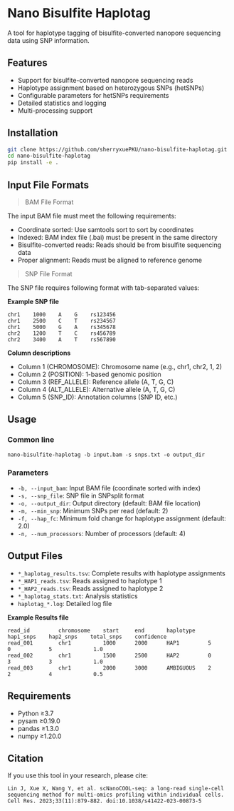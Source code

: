 # Nano Bisulfite Haplotag

A tool for haplotype tagging of bisulfite-converted nanopore sequencing data using SNP information.

## Features

- Support for bisulfite-converted nanopore sequencing reads
- Haplotype assignment based on heterozygous SNPs (hetSNPs)
- Configurable parameters for hetSNPs requirements
- Detailed statistics and logging
- Multi-processing support

## Installation

```bash
git clone https://github.com/sherryxuePKU/nano-bisulfite-haplotag.git
cd nano-bisulfite-haplotag
pip install -e .
```

## Input File Formats

> BAM File Format  

The input BAM file must meet the following requirements:

- Coordinate sorted: Use samtools sort to sort by coordinates
- Indexed: BAM index file (.bai) must be present in the same directory
- Bisulfite-converted reads: Reads should be from bisulfite sequencing data
- Proper alignment: Reads must be aligned to reference genome  

> SNP File Format

The SNP file requires following format with tab-separated values: 

**Example SNP file**

```
chr1    1000    A    G    rs123456
chr1    2500    C    T    rs234567
chr1    5000    G    A    rs345678
chr2    1200    T    C    rs456789
chr2    3400    A    T    rs567890
```

**Column descriptions**
- Column 1 (CHROMOSOME): Chromosome name (e.g., chr1, chr2, 1, 2)
- Column 2 (POSITION): 1-based genomic position
- Column 3 (REF_ALLELE): Reference allele (A, T, G, C)
- Column 4 (ALT_ALLELE): Alternative allele (A, T, G, C)
- Column 5 (SNP_ID): Annotation columns (SNP ID, etc.)

## Usage

### Common line

```
nano-bisulfite-haplotag -b input.bam -s snps.txt -o output_dir
```

### Parameters

* `-b, --input_bam`: Input BAM file (coordinate sorted with index)
* `-s, --snp_file`: SNP file in SNPsplit format
* `-o, --output_dir`: Output directory (default: BAM file location)
* `-m, --min_snp`: Minimum SNPs per read (default: 2)
* `-f, --hap_fc`: Minimum fold change for haplotype assignment (default: 2.0)
* `-n, --num_processors`: Number of processors (default: 4)

## Output Files

* `*_haplotag_results.tsv`: Complete results with haplotype assignments
* `*_HAP1_reads.tsv`: Reads assigned to haplotype 1
* `*_HAP2_reads.tsv`: Reads assigned to haplotype 2
* `*_haplotag_stats.txt`: Analysis statistics
* `haplotag_*.log`: Detailed log file

**Example Results file**

```
read_id         chromosome    start     end       haplotype    hap1_snps    hap2_snps    total_snps    confidence
read_001        chr1          1000      2000      HAP1         5            0            5             1.0
read_002        chr1          1500      2500      HAP2         0            3            3             1.0
read_003        chr1          2000      3000      AMBIGUOUS    2            2            4             0.5
```

## Requirements

* Python ≥3.7
* pysam ≥0.19.0
* pandas ≥1.3.0
* numpy ≥1.20.0

## Citation

If you use this tool in your research, please cite:

```
Lin J, Xue X, Wang Y, et al. scNanoCOOL-seq: a long-read single-cell sequencing method for multi-omics profiling within individual cells. Cell Res. 2023;33(11):879-882. doi:10.1038/s41422-023-00873-5
```
